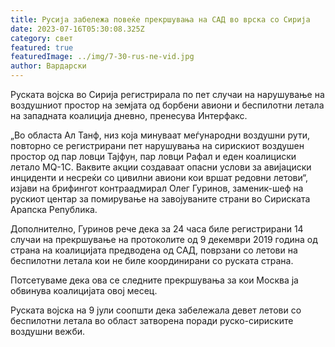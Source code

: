 ```yaml
---
title: Русија забележа повеќе прекршувања на САД во врска со Сирија
date: 2023-07-16T05:30:08.325Z
category: свет
featured: true
featuredImage: ../img/7-30-rus-ne-vid.jpg
author: Вардарски
---
```

Руската војска во Сирија регистрирала по пет случаи на нарушување на воздушниот простор на земјата од борбени авиони и беспилотни летала на западната коалиција дневно, пренесува Интерфакс.

„Во областа Ал Танф, низ која минуваат меѓународни воздушни рути, повторно се регистрирани пет нарушувања на сирискиот воздушен простор од пар ловци Тајфун, пар ловци Рафал и еден коалициски летало MQ-1C. Ваквите акции создаваат опасни услови за авијациски инциденти и несреќи со цивилни авиони кои вршат редовни летови“, изјави на брифингот контраадмирал Олег Гуринов, заменик-шеф на рускиот центар за помирување на завојуваните страни во Сириската Арапска Република.

Дополнително, Гуринов рече дека за 24 часа биле регистрирани 14 случаи на прекршување на протоколите од 9 декември 2019 година од страна на коалицијата предводена од САД, поврзани со летови на беспилотни летала кои не биле координирани со руската страна.

Потсетуваме дека ова се следните прекршувања за кои Москва ја обвинува коалицијата овој месец.

Руската војска на 9 јули соопшти дека забележала девет летови со беспилотни летала во област затворена поради руско-сириските воздушни вежби.